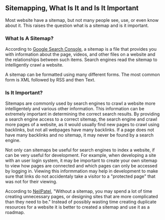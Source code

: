 ## Sitemapping, What Is It and Is It Important
Most website have a sitemap, but not many people see, use, or even know about it. This raises the question what is a sitemap and is it important. 

### What Is A Sitemap?
According to [Google Search Console](https://support.google.com/webmasters/answer/156184?hl=en), a sitemap is a file that provides you with information about the page, videos, and other files on a website and the relationships between such items. Search engines read the sitemap to intelligently crawl a website. 

A sitemap can be formatted using many different forms. The most common form is XML followed by RSS and then Text.

### Is It Important?
Sitemaps are commonly used by search engines to crawl a website more intelligentely and various other information. This information can be extremely important in determining the correct search results. By providing a search engine access to a correct sitemap, the search engine and crawl more pages of a website, as it would usually find new pages to crawl using backlinks, but not all webpages have many backlinks. If a page does not have many backlinks and no sitemap, it may never be found by a search engine.

Not only can sitemaps be useful for search engines to index a website, if can be very useful for development. For example, when developing a site with an user login system, it may be important to create your own sitemap to view how pages are connected and which pages can only be accessed by logging in. Viewing this informmation may help in development to make sure that links do not accidentaly take a visitor to a "protected page" that was not for their viewing.

According to [NeilPatel](https://neilpatel.com/blog/build-a-sitemap/), "Without a sitemap, you may spend a lot of time creating unnecessary pages, or designing sites that are more complicated than they need to be." Instead of possibly wasting time creating duplicate resources for a website it is better to created a sitemap and use it as a roadmap.
